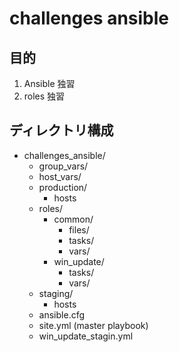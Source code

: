 # challenges ansible

## 目的

1. Ansible 独習
2. roles 独習

## ディレクトリ構成

* challenges_ansible/
  * group_vars/
  * host_vars/
  * production/
    * hosts
  * roles/
    * common/
      * files/
      * tasks/
      * vars/
    * win_update/
      * tasks/
      * vars/
  * staging/
    * hosts
  * ansible.cfg
  * site.yml  (master playbook)
  * win_update_stagin.yml
